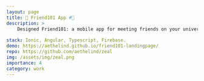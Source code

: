```yaml
---
layout: page
title: 🤝 Friend101 App #🦓
description: >
    Designed Friend101: a mobile app for meeting friends on your university campus. Connects users based on shared interests. 
    
stack: Ionic, Angular, Typescript, Firebase.
demo: https://aethelind.github.io/friend101-landingpage/
repo: https://github.com/aethelind/zeal
img: /assets/img/zeal.png
importance: 4
category: work
---
```


